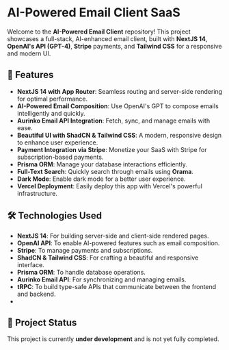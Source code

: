# AI-Powered Email Client SaaS

Welcome to the **AI-Powered Email Client** repository! This project showcases a full-stack, AI-enhanced email client, built with **NextJS 14**, **OpenAI's API (GPT-4)**, **Stripe** payments, and **Tailwind CSS** for a responsive and modern UI. 

## 🌟 Features

- **NextJS 14 with App Router**: Seamless routing and server-side rendering for optimal performance.
- **AI-Powered Email Composition**: Use OpenAI's GPT to compose emails intelligently and quickly.
- **Aurinko Email API Integration**: Fetch, sync, and manage emails with ease.
- **Beautiful UI with ShadCN & Tailwind CSS**: A modern, responsive design to enhance user experience.
- **Payment Integration via Stripe**: Monetize your SaaS with Stripe for subscription-based payments.
- **Prisma ORM**: Manage your database interactions efficiently.
- **Full-Text Search**: Quickly search through emails using **Orama**.
- **Dark Mode**: Enable dark mode for a better user experience.
- **Vercel Deployment**: Easily deploy this app with Vercel's powerful infrastructure.

## 🛠️ Technologies Used

- **NextJS 14**: For building server-side and client-side rendered pages.
- **OpenAI API**: To enable AI-powered features such as email composition.
- **Stripe**: To manage payments and subscriptions.
- **ShadCN & Tailwind CSS**: For crafting a beautiful and responsive interface.
- **Prisma ORM**: To handle database operations.
- **Aurinko Email API**: For synchronizing and managing emails.
- **tRPC**: To build type-safe APIs that communicate between the frontend and backend.
- 
## 🚧 Project Status

This project is currently **under development** and is not yet fully completed.
